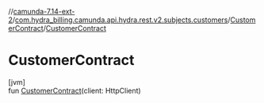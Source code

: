 //[camunda-7.14-ext-2](../../../index.md)/[com.hydra_billing.camunda.api.hydra.rest.v2.subjects.customers](../index.md)/[CustomerContract](index.md)/[CustomerContract](-customer-contract.md)

# CustomerContract

[jvm]\
fun [CustomerContract](-customer-contract.md)(client: HttpClient)
